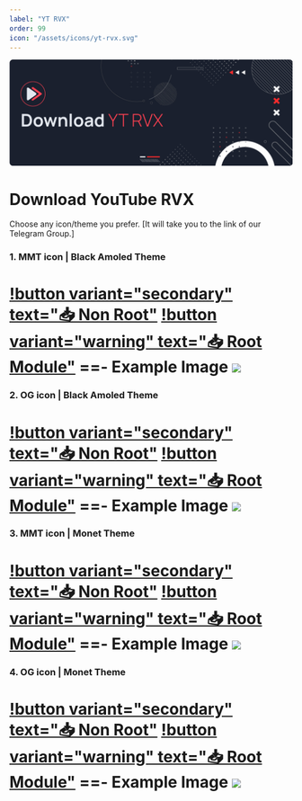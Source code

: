 ```yaml
---
label: "YT RVX"
order: 99
icon: "/assets/icons/yt-rvx.svg"
---
```


![](/assets/cover/download-yt-rvx-cover.png)

# Download YouTube RVX

Choose any icon/theme you prefer. [It will take you to the link of our Telegram Group.]

### 1. MMT icon | Black Amoled Theme
[!button variant="secondary" text="📥 Non Root"](https://t.me/ReVancedBuildMMT/122764) [!button variant="warning" text="📥 Root Module"](https://github.com/kazimmt/RVX-MMT-module/releases/download/11-08/RVX-BLACK-MMT.zip)
==- Example Image
![](https://raw.githubusercontent.com/kazimmt/RVX-Features/website/assets/icon-difference/mmt-black.jpg)
===

### 2. OG icon | Black Amoled Theme
[!button variant="secondary" text="📥 Non Root"](https://t.me/ReVancedBuildMMT/122768) [!button variant="warning" text="📥 Root Module"](https://github.com/kazimmt/RVX-MMT-module/releases/download/11-08/RVX-BLACK-OG.zip)
==- Example Image
![](https://raw.githubusercontent.com/kazimmt/RVX-Features/website/assets/icon-difference/og-black.jpg)
===

### 3. MMT icon | Monet Theme
[!button variant="secondary" text="📥 Non Root"](https://t.me/ReVancedBuildMMT/122772) [!button variant="warning" text="📥 Root Module"](https://github.com/kazimmt/RVX-MMT-module/releases/download/11-08/RVX-MONET-MMT.zip)
==- Example Image
![](https://raw.githubusercontent.com/kazimmt/RVX-Features/website/assets/icon-difference/mmt-monet.jpg)
===

### 4. OG icon | Monet Theme
[!button variant="secondary" text="📥 Non Root"](https://t.me/ReVancedBuildMMT/122776) [!button variant="warning" text="📥 Root Module"](https://github.com/kazimmt/RVX-MMT-module/releases/download/11-08/RVX-MONET-OG.zip)
==- Example Image
![](https://raw.githubusercontent.com/kazimmt/RVX-Features/website/assets/icon-difference/og-monet.jpg)
===
